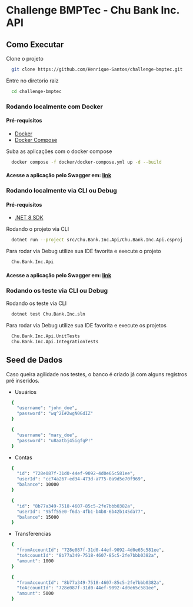 # Challenge BMPTec - Chu Bank Inc. API

## Como Executar

Clone o projeto

```bash
  git clone https://github.com/Henrique-Santos/challenge-bmptec.git
```

Entre no diretorio raiz

```bash
  cd challenge-bmptec
```

### Rodando localmente com Docker

#### Pré-requisitos

- [Docker](https://www.docker.com/get-started/)
- [Docker Compose](https://docs.docker.com/compose/install/)

Suba as aplicações com o docker compose

```bash
  docker compose -f docker/docker-compose.yml up -d --build
```

#### Acesse a aplicação pelo Swagger em: [link](http://localhost:8080/swagger/index.html)


### Rodando localmente via CLI ou Debug

#### Pré-requisitos

- [.NET 8 SDK](https://dotnet.microsoft.com/pt-br/download)

Rodando o projeto via CLI

```bash
  dotnet run --project src/Chu.Bank.Inc.Api/Chu.Bank.Inc.Api.csproj
```

Para rodar via Debug utilize sua IDE favorita e execute o projeto 

```bash
  Chu.Bank.Inc.Api
```

#### Acesse a aplicação pelo Swagger em: [link](http://localhost:5097/swagger/index.html)

### Rodando os teste via CLI ou Debug

Rodando os teste via CLI

```bash
  dotnet test Chu.Bank.Inc.sln
```

Para rodar via Debug utilize sua IDE favorita e execute os projetos

```bash
  Chu.Bank.Inc.Api.UnitTests
  Chu.Bank.Inc.Api.IntegrationTests
```

## Seed de Dados

Caso queira agilidade nos testes, o banco é criado já com alguns registros pré inseridos.

- Usuários

```bash
  {
    "username": "john_doe",
    "password": "wq^2I#2wgN0GdIZ"
  }

  {
    "username": "mary_doe",
    "password": "u8aatbj45igfgP!"
  }
```

- Contas

```bash
  {
    "id": "728e087f-31d0-44ef-9092-4d0e65c581ee",
    "userId": "cc74a267-ed34-473d-a775-0a9d5e70f969",
    "balance": 10000
  }

  {
    "id": "8b77a349-7518-4607-85c5-2fe7bbb0382a",
    "userId": "95ff55e0-f6da-4fb1-b4b8-6b42b145da77",
    "balance": 15000
  }
```

- Transferencias

```bash
  {
    "fromAccountId": "728e087f-31d0-44ef-9092-4d0e65c581ee",
    "toAccountId": "8b77a349-7518-4607-85c5-2fe7bbb0382a",
    "amount": 1000
  }

  {
    "fromAccountId": "8b77a349-7518-4607-85c5-2fe7bbb0382a",
    "toAccountId": "728e087f-31d0-44ef-9092-4d0e65c581ee",
    "amount": 5000
  }
```